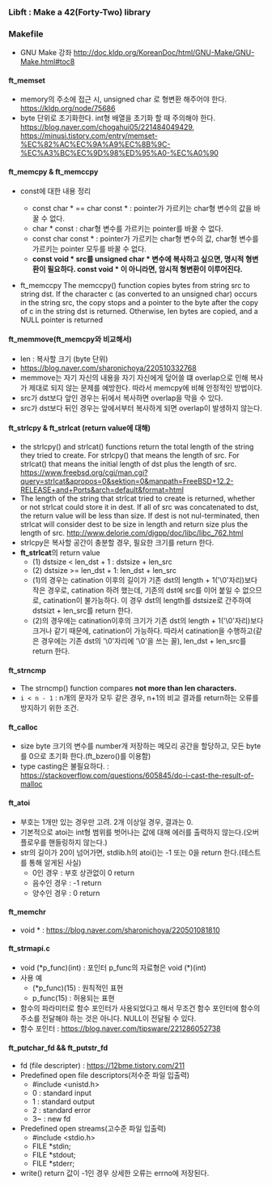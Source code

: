### Libft : Make a 42(Forty-Two) library

### Makefile
+ GNU Make 강좌 <http://doc.kldp.org/KoreanDoc/html/GNU-Make/GNU-Make.html#toc8>

#### ft_memset
+ memory의 주소에 접근 시, unsigned char 로 형변환 해주어야 한다. <https://kldp.org/node/75686>
+ byte 단위로 초기화한다. int형 배열을 초기화 할 때 주의해야 한다. <https://blog.naver.com/chogahui05/221484049429>, <https://minusi.tistory.com/entry/memset-%EC%82%AC%EC%9A%A9%EC%8B%9C-%EC%A3%BC%EC%9D%98%ED%95%A0-%EC%A0%90>

#### ft_memcpy & ft_memccpy
+ const에 대한 내용 정리
	+ const char * == char const * : pointer가 가르키는 char형 변수의 값을 바꿀 수 없다.
	+ char * const : char형 변수를 가르키는 pointer를 바꿀 수 없다.
	+ const char const * : pointer가 가르키는 char형 변수의 값, char형 변수를 가르키는 pointer 모두를 바꿀 수 없다.
	+ **const void * src를 unsigned char * 변수에 복사하고 싶으면, 명시적 형변환이 필요하다. const void * 이 아니라면, 암시적 형변환이 이루어진다.**

+ ft_memccpy
The memccpy() function copies bytes from string src to string dst. If the character c (as converted to an unsigned char) occurs in the string src, the copy stops and a pointer to the byte after the copy of c in the string dst	is returned. Otherwise, len bytes are copied, and a NULL pointer is	returned

#### ft_memmove(ft_memcpy와 비교해서)
+ len : 복사할 크기 (byte 단위)
+ <https://blog.naver.com/sharonichoya/220510332768>
+ memmove는 자기 자신의 내용을 자기 자신에게 덮어쓸 떄 overlap으로 인해 복사가 제대로 되지 않는 문제를 예방한다. 따라서 memcpy에 비해 안정적인 방법이다.
+ src가 dst보다 앞인 경우는 뒤에서 복사하면 overlap을 막을 수 있다.
+ src가 dst보다 뒤인 경우는 앞에서부터 복사하게 되면 	overlap이 발생하지 않는다.


#### ft_strlcpy & ft_strlcat (return value에 대해)
+ the strlcpy() and strlcat() functions return the total length of the string they tried to create. For strlcpy() that means the length of src. For strlcat() that means the initial length of dst plus the length of src.
<https://www.freebsd.org/cgi/man.cgi?query=strlcat&apropos=0&sektion=0&manpath=FreeBSD+12.2-RELEASE+and+Ports&arch=default&format=html>
+ The length of the string that strlcat tried to create is returned, whether or not strlcat could store it in dest. If all of src was concatenated to dst, the return value will be less than size.
If dest is not nul-terminated, then strlcat will consider dest to be size in length and return size plus the length of src. <http://www.delorie.com/djgpp/doc/libc/libc_762.html>
+ strlcpy은 복사할 공간이 충분할 경우, 필요한 크기를 return 한다.
+ **ft_strlcat**의 return value
	+ (1) dstsize < len_dst + 1 : dstsize + len_src
	+ (2) dstsize >= len_dst + 1: len_dst + len_src
	+ (1)의 경우는 catination 이후의 길이가 기존 dst의 length + 1('\0'자리)보다 작은 경우로, catination 하려 했는데, 기존의 dst에 src를 이어 붙일 수 없으므로, catination이 불가능하다. 이 경우 dst의 length를 dstsize로 간주하여 dstsizt + len_src를 return 한다.
	+ (2)의 경우에는 catination이후의 크기가 기존 dst의 length + 1('\0'자리)보다 크거나 같기 때문에, catination이 가능하다. 따라서 catination을 수행하고(같은 경우에는 기존 dst의 '\0'자리에 '\0'을 쓰는 꼴), len_dst + len_src를 return 한다.


#### ft_strncmp
+ The strncmp() function compares **not more than len characters.**
+ ```i < n - 1``` : n개의 문자가 모두 같은 경우, n+1의 비교 결과를 return하는 오류를 방지하기 위한 조건.


#### ft_calloc
+ size byte 크기의 변수를 number개 저장하는 메모리 공간을 할당하고, 모든 byte를 0으로 초기화 한다.(ft_bzero()를 이용함)
+ type casting은 불필요하다. : <https://stackoverflow.com/questions/605845/do-i-cast-the-result-of-malloc>


#### ft_atoi
+ 부호는 1개만 있는 경우만 고려. 2개 이상일 경우, 결과는 0.
+ 기본적으로 atoi는 int형 범위를 벗어나는 값에 대해 에러를 출력하지 않는다.(오버플로우를 핸들링하지 않는다.)
+ str의 길이가 20이 넘어가면, stdlib.h의 atoi()는 -1 또는 0을 return 한다.(테스트를 통해 알게된 사실)
	+ 0인 경우 : 부호 상관없이 0 return
	+ 음수인 경우 : -1 return
	+ 양수인 경우 :  0 return

#### ft_memchr
+ void * : <https://blog.naver.com/sharonichoya/220501081810>

#### ft_strmapi.c
+ void (*p_func)(int) : 포인터 p_func의 자료형은 void (\*)(int)
+ 사용 예
	+ (*p_func)(15) : 원칙적인 표현
	+ p_func(15) : 허용되는 표현
+ 함수의 파라미터로 함수 포인터가 사용되었다고 해서 무조건 함수 포인터에 함수의 주소를 전달해야 하는 것은 아니다. NULL이 전달될 수 있다.
+ 함수 포인터 : <https://blog.naver.com/tipsware/221286052738>

#### ft_putchar_fd && ft_putstr_fd
+ fd (file descripter) : <https://12bme.tistory.com/211>
+ Predefined open file descriptors(저수준 파일 입출력)
	+ #include &lt;unistd.h&gt;
	+ 0 : standard input
	+ 1 : standard output
	+ 2 : standard error
	+ 3~ : new fd
+ Predefined open streams(고수준 파일 입출력)
	+ #include &lt;stdio.h&gt;
	+ FILE *stdin;
	+ FILE *stdout;
	+ FILE *stderr;
+ write()
	return 값이 -1인 경우 상세한 오류는 errno에 저장된다.
